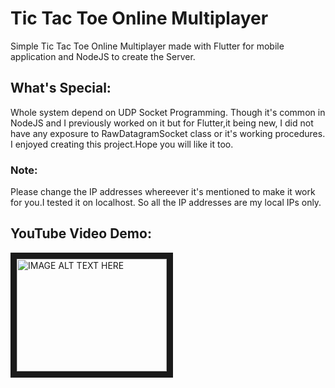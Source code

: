 # Tic Tac Toe Online Multiplayer

Simple Tic Tac Toe Online Multiplayer made with Flutter for mobile application and NodeJS to create the Server.

## What's Special:

Whole system depend on UDP Socket Programming. Though it's common in NodeJS and I previously worked on it but for Flutter,it being new, I did not have any exposure to RawDatagramSocket class or it's working procedures. I enjoyed creating this project.Hope you will like it too.

### Note:

Please change the IP addresses whereever it's mentioned to make it work for you.I tested it on localhost. So all the IP addresses are my local IPs only.

## YouTube Video Demo:

<a href="http://www.youtube.com/watch?feature=player_embedded&v=fxMR8VEAb1s
" target="_blank"><img src="http://img.youtube.com/vi/fxMR8VEAb1s/0.jpg" 
alt="IMAGE ALT TEXT HERE" width="240" height="180" border="10" /></a>